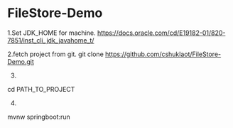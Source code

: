 # FileStore-Demo

1.Set JDK_HOME for machine.
https://docs.oracle.com/cd/E19182-01/820-7851/inst_cli_jdk_javahome_t/

2.fetch project from git.
git clone https://github.com/cshuklaot/FileStore-Demo.git

3.
cd PATH_TO_PROJECT

4.
mvnw springboot:run
